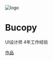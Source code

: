 

![logo](https://avatars2.githubusercontent.com/u/37268647?s=400&u=3fa79f28fb46ae20c9e2ffc1ae8b4cdcfcfe9d8e&v=4)
# Bucopy

UI设计师
4年工作经验

[作品](http://hollowrob.zcool.com.cn)
